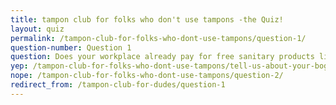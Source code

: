 ```yaml
---
title: tampon club for folks who don't use tampons -the Quiz!
layout: quiz
permalink: /tampon-club-for-folks-who-dont-use-tampons/question-1/
question-number: Question 1
question: Does your workplace already pay for free sanitary products like tampons and sanitary towels?
yep: /tampon-club-for-folks-who-dont-use-tampons/tell-us-about-your-bogs/
nope: /tampon-club-for-folks-who-dont-use-tampons/question-2/
redirect_from: /tampon-club-for-dudes/question-1
---
```


